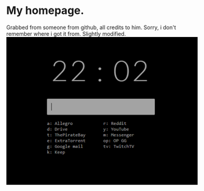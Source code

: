 # My homepage.
Grabbed from someone from github, all credits to him. Sorry, i don't remember where i got it from. Slightly modified.
<img src=screen.png/>

